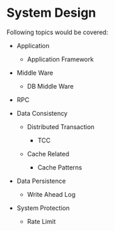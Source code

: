 # System Design

Following topics would be covered:

* Application 
  * Application Framework

* Middle Ware
  * DB Middle Ware

* RPC

* Data Consistency 
  * Distributed Transaction
    * TCC

  * Cache Related
    * Cache Patterns

* Data Persistence
  * Write Ahead Log

* System Protection
  * Rate Limit
